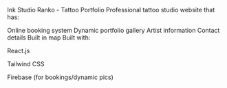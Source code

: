 Ink Studio Ranko - Tattoo Portfolio
Professional tattoo studio website that has:

Online booking system
Dynamic portfolio gallery
Artist information
Contact details
Built in map
Built with:

React.js

Tailwind CSS

Firebase (for bookings/dynamic pics)
